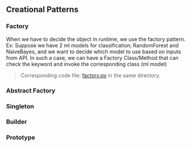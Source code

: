 ## Creational Patterns

### Factory
When we have to decide the object in runtime, we use the factory pattern.
Ex: Suppose we have 2 ml models for classification; RandomForest and NaiveBayes, and we want to decide which model to use based on inputs from API.
In such a case, we can have a Factory Class/Method that can check the keyword and invoke the corresponding class (ml model)
> Corresponding code file: [factory.py]() in the same directory.

### Abstract Factory

### Singleton

### Builder

### Prototype
